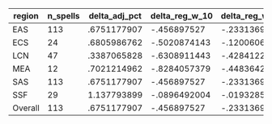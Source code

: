 region|n_spells|delta_adj_pct|delta_reg_w_10|delta_reg_w_20|delta_reg_w_30|delta_reg_w_40|delta_reg_w_50|delta_reg_w_60|delta_reg_w_70|delta_reg_w_80|delta_reg_w_90
---|---|---|---|---|---|---|---|---|---|---|---
EAS|113|.6751177907|-.456897527|-.2331369519|.0083941761|.2562603652|.5566126108|.741940856|1.030586123|1.542550921|2.216313124
ECS|24|.6805986762|-.5020874143|-.1200606376|.1227687821|.5742874146|.7144083381|.8009953499|1.056338549|1.412716746|1.645136476
LCN|47|.3387065828|-.6308911443|-.4284122884|-.1528701782|-.0920966044|.2392011434|.4617568851|.5525708795|1.089253068|1.834116817
MEA|12|.7021214962|-.8284057379|-.4483642578|-.1699390411|-.1699390411|.3278255463|.8255901337|1.203983307|1.788669586|3.082644701
SAS|113|.6751177907|-.456897527|-.2331369519|.0083941761|.2562603652|.5566126108|.741940856|1.030586123|1.542550921|2.216313124
SSF|29|1.137793899|-.0896492004|-.0193285253|.1590690613|.6527267694|.9642002583|1.048017859|1.657662988|2.245892048|2.936262608
Overall|113|.6751177907|-.456897527|-.2331369519|.0083941761|.2562603652|.5566126108|.741940856|1.030586123|1.542550921|2.216313124

